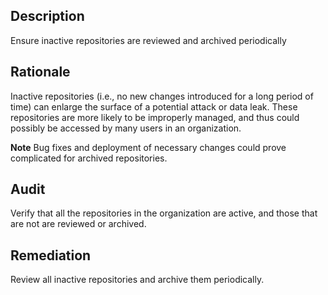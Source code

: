## Description

Ensure inactive repositories are reviewed and archived periodically

## Rationale

Inactive repositories (i.e., no new changes introduced for a long period of time) can enlarge the surface of a potential attack or data leak. These repositories are more likely to be improperly managed, and thus could possibly be accessed by many users in an organization.

**Note** Bug fixes and deployment of necessary changes could prove complicated for archived repositories.

## Audit

Verify that all the repositories in the organization are active, and those that are not are reviewed or archived.

## Remediation

Review all inactive repositories and archive them periodically.
